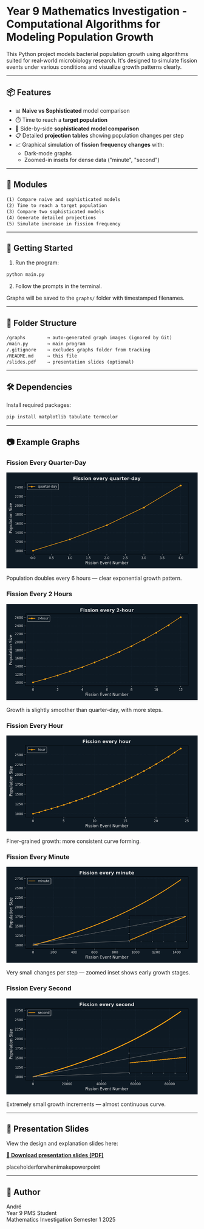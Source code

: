 # Year 9 Mathematics Investigation - Computational Algorithms for Modeling Population Growth

This Python project models bacterial population growth using algorithms suited for real-world microbiology research. It's designed to simulate fission events under various conditions and visualize growth patterns clearly.

---

## 📦 Features

- 📊 **Naive vs Sophisticated** model comparison
- ⏱️ Time to reach a **target population**
- 🧬 Side-by-side **sophisticated model comparison**
- 📋 Detailed **projection tables** showing population changes per step
- 📈 Graphical simulation of **fission frequency changes** with:
  - Dark-mode graphs
  - Zoomed-in insets for dense data ("minute", "second")

---

## 🧪 Modules

```text
(1) Compare naive and sophisticated models
(2) Time to reach a target population
(3) Compare two sophisticated models
(4) Generate detailed projections
(5) Simulate increase in fission frequency
```

---

## 🚀 Getting Started

1. Run the program:

```bash
python main.py
```

2. Follow the prompts in the terminal.

Graphs will be saved to the `graphs/` folder with timestamped filenames.

---

## 📂 Folder Structure

```
/graphs        → auto-generated graph images (ignored by Git)
/main.py       → main program
/.gitignore    → excludes graphs folder from tracking
/README.md     → this file
/slides.pdf    → presentation slides (optional)
```

---

## 🛠️ Dependencies

Install required packages:

```bash
pip install matplotlib tabulate termcolor
```

---

## 📷 Example Graphs

### Fission Every Quarter-Day

![Quarter-Day Graph](graph-examples/Monday_12-53_quarter-day.png)

Population doubles every 6 hours — clear exponential growth pattern.

### Fission Every 2 Hours

![2-Hour Graph](graph-examples/Monday_12-53_2-hour.png)

Growth is slightly smoother than quarter-day, with more steps.

### Fission Every Hour

![Hourly Graph](graph-examples/Monday_12-53_hour.png)

Finer-grained growth: more consistent curve forming.

### Fission Every Minute

![Minute Graph](graph-examples/Monday_12-53_minute.png)

Very small changes per step — zoomed inset shows early growth stages.

### Fission Every Second

![Second Graph](graph-examples/Monday_12-53_second.png)

Extremely small growth increments — almost continuous curve.

---

## 📑 Presentation Slides

View the design and explanation slides here:

**[🔗 Download presentation slides (PDF)](Math_Investigation_Presentation_Detailed.pptx)**

placeholderforwhenimakepowerpoint

---

## 👤 Author

André  
Year 9 PMS Student  
Mathematics Investigation Semester 1 2025  
